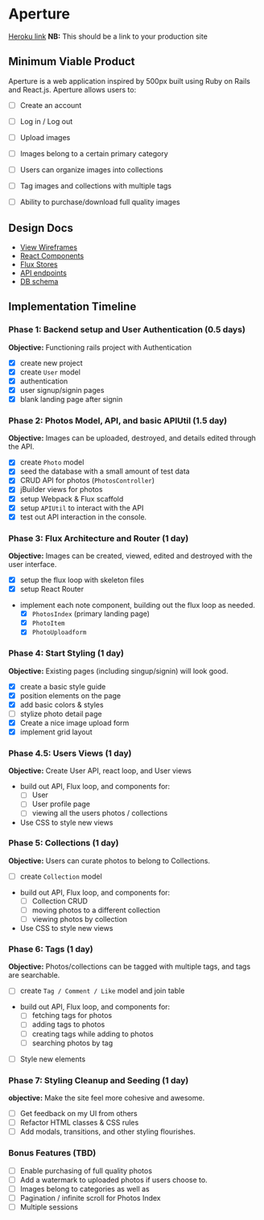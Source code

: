 # Aperture

[Heroku link][heroku] **NB:** This should be a link to your production site

[heroku]: http://www.herokuapp.com

## Minimum Viable Product

Aperture is a web application inspired by 500px built using Ruby on Rails
and React.js. Aperture allows users to:

- [ ] Create an account
- [ ] Log in / Log out
- [ ] Upload images
- [ ] Images belong to a certain primary category
- [ ] Users can organize images into collections
- [ ] Tag images and collections with multiple tags
- [ ] Ability to purchase/download full quality images


## Design Docs
* [View Wireframes][views]
* [React Components][components]
* [Flux Stores][stores]
* [API endpoints][api-endpoints]
* [DB schema][schema]

[views]: ./docs/views.md
[components]: ./docs/components.md
[stores]: ./docs/stores.md
[api-endpoints]: ./docs/api-endpoints.md
[schema]: ./docs/schema.md

## Implementation Timeline

### Phase 1: Backend setup and User Authentication (0.5 days)

**Objective:** Functioning rails project with Authentication

- [X] create new project
- [X] create `User` model
- [X] authentication
- [X] user signup/signin pages
- [X] blank landing page after signin

### Phase 2: Photos Model, API, and basic APIUtil (1.5 day)

**Objective:** Images can be uploaded, destroyed, and details edited through
the API.

- [X] create `Photo` model
- [X] seed the database with a small amount of test data
- [X] CRUD API for photos (`PhotosController`)
- [X] jBuilder views for photos
- [X] setup Webpack & Flux scaffold
- [X] setup `APIUtil` to interact with the API
- [X] test out API interaction in the console.

### Phase 3: Flux Architecture and Router (1 day)

**Objective:** Images can be created, viewed, edited and destroyed with the
user interface.

- [X] setup the flux loop with skeleton files
- [X] setup React Router
- implement each note component, building out the flux loop as needed.
  - [X] `PhotosIndex` (primary landing page)
  - [X] `PhotoItem`
  - [X] `PhotoUploadform`

### Phase 4: Start Styling (1 day)

**Objective:** Existing pages (including singup/signin) will look good.

- [X] create a basic style guide
- [X] position elements on the page
- [X] add basic colors & styles
- [ ] stylize photo detail page
- [X] Create a nice image upload form
- [X] implement grid layout

### Phase 4.5: Users Views (1 day)

**Objective:** Create User API, react loop, and User views

- build out API, Flux loop, and components for:
  - [ ] User
  - [ ] User profile page
  - [ ] viewing all the users photos / collections
- Use CSS to style new views

### Phase 5: Collections (1 day)

**Objective:** Users can curate photos to belong to Collections.

- [ ] create `Collection` model
- build out API, Flux loop, and components for:
  - [ ] Collection CRUD
  - [ ] moving photos to a different collection
  - [ ] viewing photos by collection
- Use CSS to style new views


### Phase 6: Tags (1 day)

**Objective:** Photos/collections can be tagged with multiple tags, and tags are searchable.

- [ ] create `Tag / Comment / Like` model and join table
- build out API, Flux loop, and components for:
  - [ ] fetching tags for photos
  - [ ] adding tags to photos
  - [ ] creating tags while adding to photos
  - [ ] searching photos by tag
- [ ] Style new elements


### Phase 7: Styling Cleanup and Seeding (1 day)

**objective:** Make the site feel more cohesive and awesome.

- [ ] Get feedback on my UI from others
- [ ] Refactor HTML classes & CSS rules
- [ ] Add modals, transitions, and other styling flourishes.

### Bonus Features (TBD)

- [ ] Enable purchasing of full quality photos
- [ ] Add a watermark to uploaded photos if users choose to.
- [ ] Images belong to categories as well as
- [ ] Pagination / infinite scroll for Photos Index
- [ ] Multiple sessions

[phase-one]: ./docs/phases/phase1.md
[phase-two]: ./docs/phases/phase2.md
[phase-three]: ./docs/phases/phase3.md
[phase-four]: ./docs/phases/phase4.md
[phase-five]: ./docs/phases/phase5.md